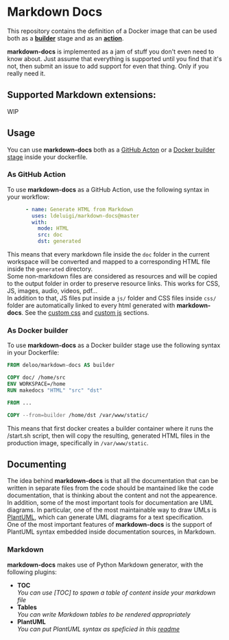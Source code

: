 # Markdown Docs
This repository contains the definition of a Docker image that can be used both as a **[builder](#as-docker-builder)** stage and as an **[action](#as-github-action)**.

**markdown-docs** is implemented as a jam of stuff you don't even need to know about. Just assume that everything is supported until you find that it's not, then submit an issue to add support for even that thing. Only if you really need it.

## Supported Markdown extensions:
WIP

## Usage
You can use **markdown-docs** both as a [GitHub Acton](#as-github-action) or a [Docker builder stage](#as-docker-builder) inside your dockerfile.

### As GitHub Action
To use **markdown-docs** as a GitHub Action, use the following syntax in your workflow:
```yaml
      - name: Generate HTML from Markdown
        uses: ldeluigi/markdown-docs@master
        with:
          mode: HTML
          src: doc
          dst: generated
```
This means that every markdown file inside the `doc` folder in the current workspace will be converted and mapped to a corresponding HTML file inside the `generated` directory.  
Some non-markdown files are considered as resources and will be copied to the output folder in order to preserve resource links. This works for CSS, JS, images, audio, videos, pdf...  
In addition to that, JS files put inside a `js/` folder and CSS files inside `css/` folder are automatically linked to every html generated with **markdown-docs**. See the [custom css](#custom-css) and [custom js](#custom-js) sections.

### As Docker builder
To use **markdown-docs** as a Docker builder stage use the following syntax in your Dockerfile:  
```dockerfile
FROM deloo/markdown-docs AS builder

COPY doc/ /home/src
ENV WORKSPACE=/home
RUN makedocs "HTML" "src" "dst"

FROM ...

COPY --from=builder /home/dst /var/www/static/
```
This means that first docker creates a builder container where it runs the /start.sh script, then will copy the resulting, generated HTML files in the production image, specifically in `/var/www/static`.
## Documenting
The idea behind **markdown-docs** is that all the documentation that can be written in separate files from the code should be mantained like the code documentation, that is thinking about the content and not the appearence. In addition, some of the most important tools for documentation are UML diagrams. In particular, one of the most maintainable way to draw UMLs is [PlantUML](https://plantuml.com/), which can generate UML diagrams for a text specification.  
One of the most important features of **markdown-docs** is the support of PlantUML syntax embedded inside documentation sources, in Markdown.
### Markdown
**markdown-docs** makes use of Python Markdown generator, with the following plugins:
- **TOC**  
  _You can use [TOC] to spawn a table of content inside your markdown file_
- **Tables**  
  _You can write Markdown tables to be rendered appropriately_
- **PlantUML**  
  _You can put PlantUML syntax as speficied in this [readme](https://github.com/mikitex70/plantuml-markdown/blob/master/README.md)_
